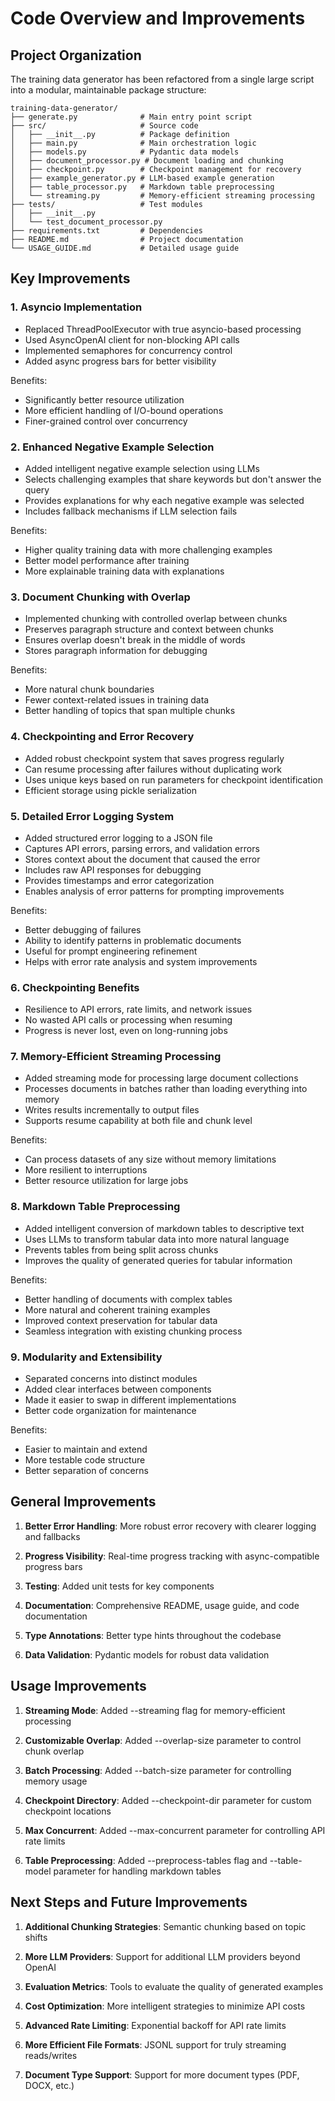 # Code Overview and Improvements

## Project Organization

The training data generator has been refactored from a single large script into a modular, maintainable package
structure:

```
training-data-generator/
├── generate.py              # Main entry point script
├── src/                     # Source code
│   ├── __init__.py          # Package definition
│   ├── main.py              # Main orchestration logic
│   ├── models.py            # Pydantic data models
│   ├── document_processor.py # Document loading and chunking
│   ├── checkpoint.py        # Checkpoint management for recovery
│   ├── example_generator.py # LLM-based example generation
│   ├── table_processor.py   # Markdown table preprocessing
│   └── streaming.py         # Memory-efficient streaming processing
├── tests/                   # Test modules
│   ├── __init__.py
│   └── test_document_processor.py
├── requirements.txt         # Dependencies
├── README.md                # Project documentation
└── USAGE_GUIDE.md           # Detailed usage guide
```

## Key Improvements

### 1. Asyncio Implementation

- Replaced ThreadPoolExecutor with true asyncio-based processing
- Used AsyncOpenAI client for non-blocking API calls
- Implemented semaphores for concurrency control
- Added async progress bars for better visibility

Benefits:

- Significantly better resource utilization
- More efficient handling of I/O-bound operations
- Finer-grained control over concurrency

### 2. Enhanced Negative Example Selection

- Added intelligent negative example selection using LLMs
- Selects challenging examples that share keywords but don't answer the query
- Provides explanations for why each negative example was selected
- Includes fallback mechanisms if LLM selection fails

Benefits:

- Higher quality training data with more challenging examples
- Better model performance after training
- More explainable training data with explanations

### 3. Document Chunking with Overlap

- Implemented chunking with controlled overlap between chunks
- Preserves paragraph structure and context between chunks
- Ensures overlap doesn't break in the middle of words
- Stores paragraph information for debugging

Benefits:

- More natural chunk boundaries
- Fewer context-related issues in training data
- Better handling of topics that span multiple chunks

### 4. Checkpointing and Error Recovery

- Added robust checkpoint system that saves progress regularly
- Can resume processing after failures without duplicating work
- Uses unique keys based on run parameters for checkpoint identification
- Efficient storage using pickle serialization

### 5. Detailed Error Logging System

- Added structured error logging to a JSON file
- Captures API errors, parsing errors, and validation errors
- Stores context about the document that caused the error
- Includes raw API responses for debugging
- Provides timestamps and error categorization
- Enables analysis of error patterns for prompting improvements

Benefits:

- Better debugging of failures
- Ability to identify patterns in problematic documents
- Useful for prompt engineering refinement
- Helps with error rate analysis and system improvements

### 6. Checkpointing Benefits

- Resilience to API errors, rate limits, and network issues
- No wasted API calls or processing when resuming
- Progress is never lost, even on long-running jobs

### 7. Memory-Efficient Streaming Processing

- Added streaming mode for processing large document collections
- Processes documents in batches rather than loading everything into memory
- Writes results incrementally to output files
- Supports resume capability at both file and chunk level

Benefits:

- Can process datasets of any size without memory limitations
- More resilient to interruptions
- Better resource utilization for large jobs

### 8. Markdown Table Preprocessing

- Added intelligent conversion of markdown tables to descriptive text
- Uses LLMs to transform tabular data into more natural language
- Prevents tables from being split across chunks
- Improves the quality of generated queries for tabular information

Benefits:

- Better handling of documents with complex tables
- More natural and coherent training examples
- Improved context preservation for tabular data
- Seamless integration with existing chunking process

### 9. Modularity and Extensibility

- Separated concerns into distinct modules
- Added clear interfaces between components
- Made it easier to swap in different implementations
- Better code organization for maintenance

Benefits:

- Easier to maintain and extend
- More testable code structure
- Better separation of concerns

## General Improvements

1. **Better Error Handling**: More robust error recovery with clearer logging and fallbacks

2. **Progress Visibility**: Real-time progress tracking with async-compatible progress bars

3. **Testing**: Added unit tests for key components

4. **Documentation**: Comprehensive README, usage guide, and code documentation

5. **Type Annotations**: Better type hints throughout the codebase

6. **Data Validation**: Pydantic models for robust data validation

## Usage Improvements

1. **Streaming Mode**: Added --streaming flag for memory-efficient processing

2. **Customizable Overlap**: Added --overlap-size parameter to control chunk overlap

3. **Batch Processing**: Added --batch-size parameter for controlling memory usage

4. **Checkpoint Directory**: Added --checkpoint-dir parameter for custom checkpoint locations

5. **Max Concurrent**: Added --max-concurrent parameter for controlling API rate limits

6. **Table Preprocessing**: Added --preprocess-tables flag and --table-model parameter for handling markdown tables

## Next Steps and Future Improvements

1. **Additional Chunking Strategies**: Semantic chunking based on topic shifts

2. **More LLM Providers**: Support for additional LLM providers beyond OpenAI

3. **Evaluation Metrics**: Tools to evaluate the quality of generated examples

4. **Cost Optimization**: More intelligent strategies to minimize API costs

5. **Advanced Rate Limiting**: Exponential backoff for API rate limits

6. **More Efficient File Formats**: JSONL support for truly streaming reads/writes

7. **Document Type Support**: Support for more document types (PDF, DOCX, etc.)
